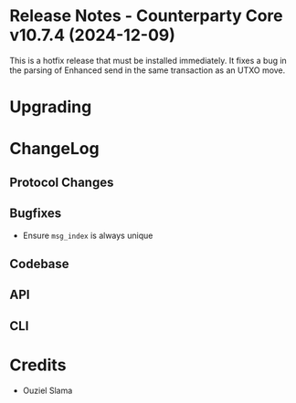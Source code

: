 # Release Notes - Counterparty Core v10.7.4 (2024-12-09)

This is a hotfix release that must be installed immediately. It fixes a bug in the parsing of Enhanced send in the same transaction as an UTXO move.

# Upgrading


# ChangeLog

## Protocol Changes

## Bugfixes

- Ensure `msg_index` is always unique

## Codebase

## API

## CLI


# Credits

* Ouziel Slama
